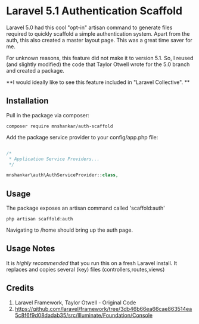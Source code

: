 Laravel 5.1 Authentication Scaffold
===================================

Laravel 5.0 had this cool "opt-in" artisan command to generate files required
 to quickly scaffold a simple authentication system. Apart from the 
 auth, this also created a master layout page. This was a great time 
 saver for me.
  
 For unknown reasons, this feature did not make it to version 5.1.  So, I 
 reused (and slightly modified) the code that Taylor Otwell wrote for the 5.0 
 branch and created a package.

**I would ideally like to see this feature included in "Laravel Collective". **

Installation
-------------
Pull in the package via composer:

```
composer require mnshankar/auth-scaffold
```

Add the package service provider to your config/app.php file:

```php

/*
 * Application Service Providers...
 */

mnshankar\auth\AuthServiceProvider::class,

```

Usage
-----
The package exposes an artisan command called 'scaffold:auth'
```
php artisan scaffold:auth
```
Navigating to /home should bring up the auth page.

Usage Notes
-----------
It is *highly recommended* that you run this on a fresh Laravel install. It 
replaces and copies several (key) files (controllers,routes,views) 

Credits
-------

1. Laravel Framework, Taylor Otwell - Original Code
2. https://github.com/laravel/framework/tree/3db46b66ea66cae863514ea5c8f6f9d08dadab35/src/Illuminate/Foundation/Console